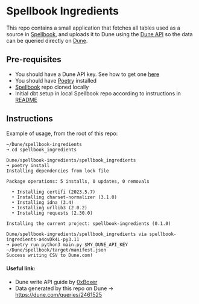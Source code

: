 # Spellbook Ingredients

This repo contains a small application that fetches all tables used as a source in [Spellbook](https://github.com/duneanalytics/spellbook), and uploads it to Dune using the [Dune API](https://dune.com/docs/api/) so the data can be queried directly on [Dune](dune.com).

## Pre-requisites

- You should have a Dune API key. See how to get one [here](https://dune.com/docs/api/)
- You should have [Poetry](https://python-poetry.org/docs/master/) installed
- [Spellbook](https://github.com/duneanalytics/spellbook) repo cloned locally
- Initial dbt setup in local Spellbook repo according to instructions in [README](https://github.com/duneanalytics/spellbook/blob/main/README.md)

## Instructions

Example of usage, from the root of this repo:

```console
~/Dune/spellbook-ingredients 
➜ cd spellbook_ingredients 

Dune/spellbook-ingredients/spellbook_ingredients 
➜ poetry install
Installing dependencies from lock file

Package operations: 5 installs, 0 updates, 0 removals

  • Installing certifi (2023.5.7)
  • Installing charset-normalizer (3.1.0)
  • Installing idna (3.4)
  • Installing urllib3 (2.0.2)
  • Installing requests (2.30.0)

Installing the current project: spellbook-ingredients (0.1.0)

Dune/spellbook-ingredients/spellbook_ingredients via spellbook-ingredients-a4ovDk4L-py3.11 
➜ poetry run python3 main.py $MY_DUNE_API_KEY ~/Dune/spellbook/target/manifest.json                      
Success writing CSV to Dune.com!
```

#### Useful link:

- Dune write API guide by [0xBoxer](https://github.com/0xBoxer)
- Data generated by this repo on Dune -> https://dune.com/queries/2461525
